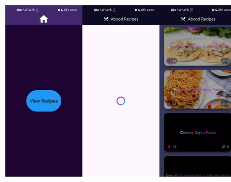 <div style="display: flex; justify-content: space-around;">
    <img src="images/rec1.jpg" alt="Todo 1" width="250" />
    <img src="images/rec2.jpg" alt="Todo 1" width="250" />
    <img src="images/rec3.jpg" alt="Todo 1" width="250" />
    <img src="images/rec4.jpg" alt="Todo 1" width="250" />
    <img src="images/rec5.jpg" alt="Todo 1" width="250" />
    <img src="images/rec6.jpg" alt="Todo 1" width="250" />
    <img src="images/rec7.jpg" alt="Todo 1" width="250" />
</div>